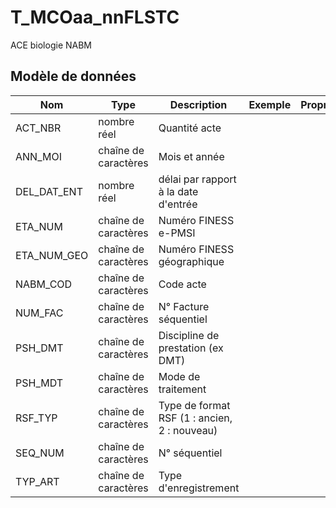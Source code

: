 # T_MCOaa_nnFLSTC

ACE biologie NABM


## Modèle de données

|Nom|Type|Description|Exemple|Propriétés|
|-|-|-|-|-|
|ACT_NBR|nombre réel|Quantité acte|||
|ANN_MOI|chaîne de caractères|Mois et année|||
|DEL_DAT_ENT|nombre réel|délai par rapport à la date d'entrée|||
|ETA_NUM|chaîne de caractères|Numéro FINESS e-PMSI|||
|ETA_NUM_GEO|chaîne de caractères|Numéro FINESS géographique|||
|NABM_COD|chaîne de caractères|Code acte|||
|NUM_FAC|chaîne de caractères|N° Facture séquentiel|||
|PSH_DMT|chaîne de caractères|Discipline de prestation (ex DMT)|||
|PSH_MDT|chaîne de caractères|Mode de traitement|||
|RSF_TYP|chaîne de caractères|Type de format RSF (1 : ancien, 2 : nouveau)|||
|SEQ_NUM|chaîne de caractères|N° séquentiel|||
|TYP_ART|chaîne de caractères|Type d'enregistrement|||
